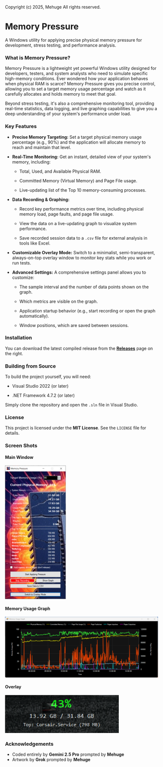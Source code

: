 Copyright (c) 2025, Mehuge All rights reserved.


# Memory Pressure

A Windows utility for applying precise physical memory pressure for development, stress testing, and performance analysis.

### What is Memory Pressure?

Memory Pressure is a lightweight yet powerful Windows utility designed for developers, testers, and system analysts who need to simulate specific high-memory conditions. Ever wondered how your application behaves when physical RAM is scarce? Memory Pressure gives you precise control, allowing you to set a target memory usage percentage and watch as it carefully allocates and holds memory to meet that goal.

Beyond stress testing, it's also a comprehensive monitoring tool, providing real-time statistics, data logging, and live graphing capabilities to give you a deep understanding of your system's performance under load.

### Key Features

* **Precise Memory Targeting:** Set a target physical memory usage percentage (e.g., 90%) and the application will allocate memory to reach and maintain that level.

* **Real-Time Monitoring:** Get an instant, detailed view of your system's memory, including:

  * Total, Used, and Available Physical RAM.

  * Committed Memory (Virtual Memory) and Page File usage.

  * Live-updating list of the Top 10 memory-consuming processes.

* **Data Recording & Graphing:**

  * Record key performance metrics over time, including physical memory load, page faults, and page file usage.

  * View the data on a live-updating graph to visualize system performance.

  * Save recorded session data to a `.csv` file for external analysis in tools like Excel.

* **Customizable Overlay Mode:** Switch to a minimalist, semi-transparent, always-on-top overlay window to monitor key stats while you work or run tests.

* **Advanced Settings:** A comprehensive settings panel allows you to customize:

  * The sample interval and the number of data points shown on the graph.

  * Which metrics are visible on the graph.

  * Application startup behavior (e.g., start recording or open the graph automatically).

  * Window positions, which are saved between sessions.

### Installation

You can download the latest compiled release from the [**Releases**](https://github.com/Mehuge/MemoryPressure/releases) page on the right.

### Building from Source

To build the project yourself, you will need:

* Visual Studio 2022 (or later)

* .NET Framework 4.7.2 (or later)

Simply clone the repository and open the `.sln` file in Visual Studio.

### License

This project is licensed under the **MIT License**. See the `LICENSE` file for details.

### Screen Shots
#### Main Window
<img src="images/MemoryPressure-mainwindow.png" title="Main Window" width="200"></img>
#### Memory Usage Graph
<img src="images/MemoryPressure-usage-graph.png" title="Memory Usage Graph" height="200"></img>
#### Overlay
![Overlay](images/MemoryPressure-overlay.png)

### Acknowledgements

- Coded entirely by **Gemini 2.5 Pro** prompted by **Mehuge**
- Artwork by **Grok** prompted by **Mehuge**
